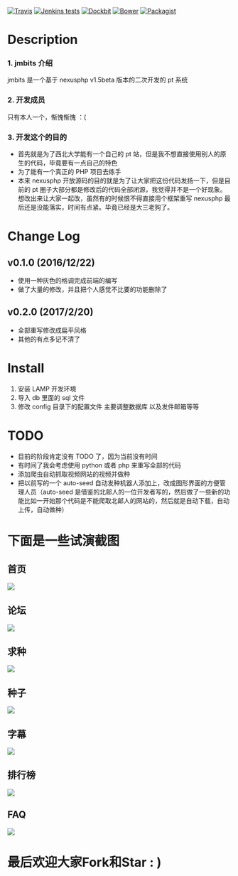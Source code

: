 [![Travis](https://img.shields.io/travis/rust-lang/rust.svg)]()
[![Jenkins tests](https://img.shields.io/jenkins/t/https/jenkins.qa.ubuntu.com/view/Precise/view/All%20Precise/job/precise-desktop-amd64_default.svg)]()
[![Dockbit](https://img.shields.io/dockbit/DockbitStatus/health.svg?token=TvavttxFHJ4qhnKstDxrvBXM)]()
[![Bower](https://img.shields.io/bower/v/bootstrap.svg)]()
[![Packagist](https://img.shields.io/packagist/l/doctrine/orm.svg)]()


# Description

### 1. jmbits 介绍
   jmbits 是一个基于 nexusphp v1.5beta 版本的二次开发的 pt 系统
### 2. 开发成员
   只有本人一个，惭愧惭愧 ：(
### 3. 开发这个的目的
   * 首先就是为了西北大学能有一个自己的 pt 站，但是我不想直接使用别人的原生的代码，毕竟要有一点自己的特色
   * 为了能有一个真正的 PHP 项目去练手
   * 本来 nexusphp 开放源码的目的就是为了让大家把这份代码发扬一下，但是目前的 pt 圈子大部分都是修改后的代码全部闭源，我觉得并不是一个好现象。想改出来让大家一起改，虽然有的时候恨不得直接用个框架重写 nexusphp 最后还是没能落实，时间有点紧。毕竟已经是大三老狗了。
   
# Change Log

## v0.1.0 (2016/12/22)
* 使用一种灰色的格调完成前端的编写
* 做了大量的修改，并且把个人感觉不比要的功能删除了

## v0.2.0 (2017/2/20)
* 全部重写修改成扁平风格
* 其他的有点多记不清了


# Install 
1. 安装 LAMP 开发环境
2. 导入 db 里面的 sql 文件
3. 修改 config 目录下的配置文件 主要调整数据库  以及发件邮箱等等

# TODO
* 目前的阶段肯定没有 TODO 了，因为当前没有时间
* 有时间了我会考虑使用 python 或者 php 来重写全部的代码
* 添加爬虫自动抓取视频网站的视频并做种
* 把以前写的一个 auto-seed 自动发种机器人添加上，改成图形界面的方便管理人员（auto-seed 是借鉴的北邮人的一位开发者写的，然后做了一些新的功能比如一开始那个代码是不能爬取北邮人的网站的，然后就是自动下载，自动上传，自动做种）

# 下面是一些试演截图

## 首页
![](http://ojrw3x8j2.bkt.clouddn.com/17-12-13/8080371.jpg)

## 论坛
![](http://ojrw3x8j2.bkt.clouddn.com/17-12-13/91260987.jpg)

## 求种
![](http://ojrw3x8j2.bkt.clouddn.com/17-12-13/60345558.jpg)
## 种子
![](http://ojrw3x8j2.bkt.clouddn.com/17-12-13/34839383.jpg)
## 字幕
![](http://ojrw3x8j2.bkt.clouddn.com/17-12-13/5950000.jpg)
## 排行榜
![](http://ojrw3x8j2.bkt.clouddn.com/17-12-13/22385867.jpg)
## FAQ
![](http://ojrw3x8j2.bkt.clouddn.com/17-12-13/59311551.jpg)

# 最后欢迎大家Fork和Star  : )